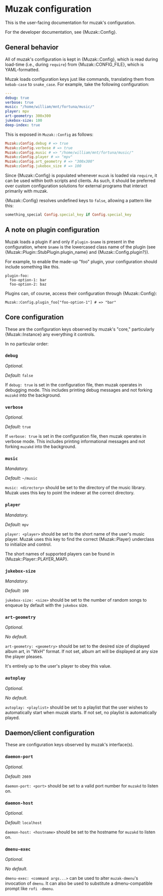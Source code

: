 Muzak configuration
===================

This is the user-facing documentation for muzak's configuration.

For the developer documentation, see {Muzak::Config}.

## General behavior

All of muzak's configuration is kept in {Muzak::Config}, which is read
during load-time (i.e., during `require`) from {Muzak::CONFIG_FILE}, which
is YAML-formatted.

Muzak loads configuration keys just like commands, translating them from
`kebab-case` to `snake_case`. For example, take the following configuration:

```yaml
---
debug: true
verbose: true
music: "/home/william/mnt/fortuna/music/"
player: mpv
art-geometry: 300x300
jukebox-size: 100
deep-index: true
```

This is exposed in `Muzak::Config` as follows:

```ruby
Muzak::Config.debug # => true
Muzak::Config.verbose # => true
Muzak::Config.music # => "/home/william/mnt/fortuna/music/"
Muzak::Config.player # => "mpv"
Muzak::Config.art_geometry # => "300x300"
Muzak::Config.jukebox_size # => 100
```

Since {Muzak::Config} is populated whenever `muzak` is loaded via `require`,
it can be used within both scripts and clients. As such, it should be preferred
over custom configuration solutions for external programs that interact
primarily with muzak.

{Muzak::Config} resolves undefined keys to `false`, allowing a pattern like
this:

```ruby
something_special Config.special_key if Config.special_key
```

## A note on plugin configuration

Muzak loads a plugin if and only if `plugin-$name` is present in the
configuration, where `$name` is the lowercased class name of the plugin
(see {Muzak::Plugin::StubPlugin.plugin_name} and {Muzak::Config.plugin?}).

For example, to enable the made-up "foo" plugin, your configuration should
include something like this.

```
plugin-foo:
  foo-option-1: bar
  foo-option-2: baz
```

Plugins can, of course, access their configuration through {Muzak::Config}:

```
Muzak::Config.plugin_foo["foo-option-1"] # => "bar"
```

## Core configuration

These are the configuration keys observed by muzak's "core," particularly
{Muzak::Instance} any everything it controls.

In no particular order:

### `debug`

*Optional.*

*Default:* `false`

If `debug: true` is set in the configuration file, then muzak operates in
debugging mode. This includes printing debug messages and not forking `muzakd`
into the background.

### `verbose`

*Optional.*

*Default:* `true`

If `verbose: true` is set in the configuration file, then muzak operates in
verbose mode. This includes printing informational messages and not forking
`muzakd` into the background.

### `music`

*Mandatory.*

*Default:* `~/music`

`music: <directory>` should be set to the directory of the music library.
Muzak uses this key to point the indexer at the correct directory.

### `player`

*Mandatory.*

*Default:* `mpv`

`player: <player>` should be set to the short name of the user's music player.
Muzak uses this key to find the correct {Muzak::Player} underclass to
initialize and control.

The short names of supported players can be found in
{Muzak::Player::PLAYER_MAP}.

### `jukebox-size`

*Mandatory.*

*Default:* `100`

`jukebox-size: <size>` should be set to the number of random songs to enqueue
by default with the `jukebox` size.

### `art-geometry`

*Optional.*

*No default.*

`art-geometry: <geometry>` should be set to the desired size of displayed
album art, in "WxH" format. If not set, album art will be displayed at
any size the player pleases.

It's entirely up to the user's player to obey this value.

### `autoplay`

*Optional.*

*No default.*

`autoplay: <playlist>` should be set to a playlist that the user wishes to
automatically start when muzak starts. If not set, no playlist is automatically
played.

## Daemon/client configuration

These are configuration keys observed by muzak's interface(s).

### `daemon-port`

*Optional.*

*Default:* `2669`

`daemon-port: <port>` should be set to a valid port number for `muzakd` to
listen on.

### `daemon-host`

*Optional.*

*Default:* `localhost`

`daemon-host: <hostname>` should be set to the hostname for `muzakd` to
listen on.

### `dmenu-exec`

*Optional.*

*No default.*

`dmenu-exec: <command args...>` can be used to alter `muzak-dmenu`'s
invocation of `dmenu`. It can also be used to substitute a dmenu-compatible
prompt like `rofi -dmenu`.
